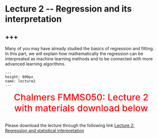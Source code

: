 # Lecture 2 -- Regression and its interpretation

+++
---

Many of you may have already studied the basics of regression and fitting. In this part, we will explain how mathematically the regression can be interpreated as machine learning methods and to be connected with more advanced learning algorithms.


```{figure} ./lectures/lecture2.png
---
height: 800px
name: lecture2
---
```
<center><span style = "color: red; font-weight: 500;  font-size: 30px">Chalmers FMMS050: Lecture 2 with materials download below</span></center>  <br />

 Please download the lecture through the following link [Lecture 2: Regression and statistical interpretation](https://github.com/wengangmao/fmms050/tree/main/contents/ml-engineering/lectures)